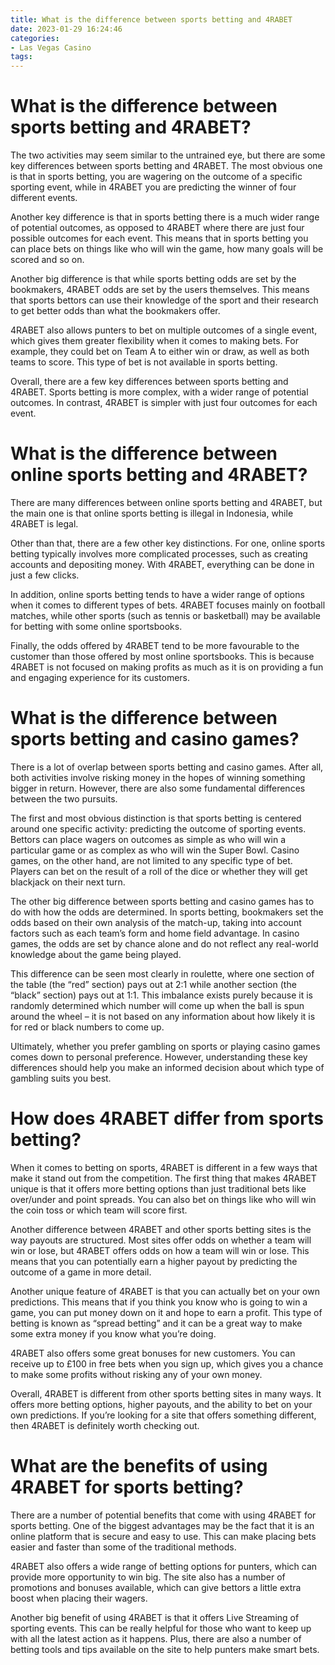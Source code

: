 ```yaml
---
title: What is the difference between sports betting and 4RABET
date: 2023-01-29 16:24:46
categories:
- Las Vegas Casino
tags:
---
```



#  What is the difference between sports betting and 4RABET?

The two activities may seem similar to the untrained eye, but there are some key differences between sports betting and 4RABET. The most obvious one is that in sports betting, you are wagering on the outcome of a specific sporting event, while in 4RABET you are predicting the winner of four different events.

Another key difference is that in sports betting there is a much wider range of potential outcomes, as opposed to 4RABET where there are just four possible outcomes for each event. This means that in sports betting you can place bets on things like who will win the game, how many goals will be scored and so on.

Another big difference is that while sports betting odds are set by the bookmakers, 4RABET odds are set by the users themselves. This means that sports bettors can use their knowledge of the sport and their research to get better odds than what the bookmakers offer.

4RABET also allows punters to bet on multiple outcomes of a single event, which gives them greater flexibility when it comes to making bets. For example, they could bet on Team A to either win or draw, as well as both teams to score. This type of bet is not available in sports betting.

Overall, there are a few key differences between sports betting and 4RABET. Sports betting is more complex, with a wider range of potential outcomes. In contrast, 4RABET is simpler with just four outcomes for each event.

#  What is the difference between online sports betting and 4RABET?

There are many differences between online sports betting and 4RABET, but the main one is that online sports betting is illegal in Indonesia, while 4RABET is legal.

Other than that, there are a few other key distinctions. For one, online sports betting typically involves more complicated processes, such as creating accounts and depositing money. With 4RABET, everything can be done in just a few clicks.

In addition, online sports betting tends to have a wider range of options when it comes to different types of bets. 4RABET focuses mainly on football matches, while other sports (such as tennis or basketball) may be available for betting with some online sportsbooks.

Finally, the odds offered by 4RABET tend to be more favourable to the customer than those offered by most online sportsbooks. This is because 4RABET is not focused on making profits as much as it is on providing a fun and engaging experience for its customers.

#  What is the difference between sports betting and casino games?

There is a lot of overlap between sports betting and casino games. After all, both activities involve risking money in the hopes of winning something bigger in return. However, there are also some fundamental differences between the two pursuits.

The first and most obvious distinction is that sports betting is centered around one specific activity: predicting the outcome of sporting events. Bettors can place wagers on outcomes as simple as who will win a particular game or as complex as who will win the Super Bowl. Casino games, on the other hand, are not limited to any specific type of bet. Players can bet on the result of a roll of the dice or whether they will get blackjack on their next turn.

The other big difference between sports betting and casino games has to do with how the odds are determined. In sports betting, bookmakers set the odds based on their own analysis of the match-up, taking into account factors such as each team’s form and home field advantage. In casino games, the odds are set by chance alone and do not reflect any real-world knowledge about the game being played.

This difference can be seen most clearly in roulette, where one section of the table (the “red” section) pays out at 2:1 while another section (the “black” section) pays out at 1:1. This imbalance exists purely because it is randomly determined which number will come up when the ball is spun around the wheel – it is not based on any information about how likely it is for red or black numbers to come up.

Ultimately, whether you prefer gambling on sports or playing casino games comes down to personal preference. However, understanding these key differences should help you make an informed decision about which type of gambling suits you best.

#  How does 4RABET differ from sports betting?

When it comes to betting on sports, 4RABET is different in a few ways that make it stand out from the competition. The first thing that makes 4RABET unique is that it offers more betting options than just traditional bets like over/under and point spreads. You can also bet on things like who will win the coin toss or which team will score first.

Another difference between 4RABET and other sports betting sites is the way payouts are structured. Most sites offer odds on whether a team will win or lose, but 4RABET offers odds on how a team will win or lose. This means that you can potentially earn a higher payout by predicting the outcome of a game in more detail.

Another unique feature of 4RABET is that you can actually bet on your own predictions. This means that if you think you know who is going to win a game, you can put money down on it and hope to earn a profit. This type of betting is known as “spread betting” and it can be a great way to make some extra money if you know what you’re doing.

4RABET also offers some great bonuses for new customers. You can receive up to £100 in free bets when you sign up, which gives you a chance to make some profits without risking any of your own money.

Overall, 4RABET is different from other sports betting sites in many ways. It offers more betting options, higher payouts, and the ability to bet on your own predictions. If you’re looking for a site that offers something different, then 4RABET is definitely worth checking out.

#  What are the benefits of using 4RABET for sports betting?

There are a number of potential benefits that come with using 4RABET for sports betting. One of the biggest advantages may be the fact that it is an online platform that is secure and easy to use. This can make placing bets easier and faster than some of the traditional methods.

4RABET also offers a wide range of betting options for punters, which can provide more opportunity to win big. The site also has a number of promotions and bonuses available, which can give bettors a little extra boost when placing their wagers.

Another big benefit of using 4RABET is that it offers Live Streaming of sporting events. This can be really helpful for those who want to keep up with all the latest action as it happens. Plus, there are also a number of betting tools and tips available on the site to help punters make smart bets.
